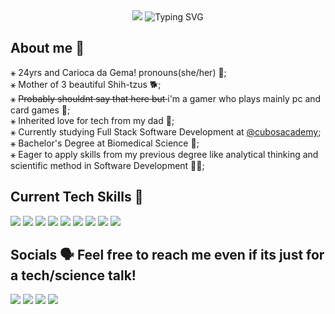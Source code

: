 <div align="center"> 
  <img src ='https://media.giphy.com/media/v1.Y2lkPTc5MGI3NjExdDhqdng1bHQ3YnF5eHA2YzQ5d2d6NmFqZDBxNTVkN2Fod3BheXd2MSZlcD12MV9pbnRlcm5hbF9naWZfYnlfaWQmY3Q9Zw/2a5EZ1zv5UvEwiUmwX/giphy.gif'/>
  <img src="https://readme-typing-svg.demolab.com?font=Press+Start+2P&size=13&duration=4000&pause=1000&color=D8BBFFE6&center=true&vCenter=true&multiline=true&width=435&lines=Hey+there!+I'm+Ana+Beatriz+%F0%9F%99%8B%E2%80%8D%E2%99%80%EF%B8%8F" alt="Typing SVG" />
</div>

## About me 👀
&#9913; 24yrs and Carioca da Gema! pronouns(she/her) 🌸; <br/>
&#9913; Mother of 3 beautiful Shih-tzus 🐕; <br/>
&#9913; <s>Probably shouldnt say that here but </s> i'm a gamer who plays mainly pc and card games 👾; <br/>
&#9913; Inherited love for tech from my dad 🤍; <br/>
&#9913; Currently studying Full Stack Software Development at <a href=https://github.com/cubos-academy>@cubosacademy<a/>; <br/>
&#9913; Bachelor's Degree at Biomedical Science 🧬; <br/>
&#9913; Eager to apply skills from my previous degree like analytical thinking and scientific method in Software Development 👩‍💻;
  <br/>
  
## Current Tech Skills 📖
<div display='inline-block'>
  <img src="https://img.shields.io/badge/javascript-%23323330.svg?style=for-the-badge&logo=javascript&logoColor=%23F7DF1E"/>
  <img src="https://img.shields.io/badge/node.js-6DA55F?style=for-the-badge&logo=node.js&logoColor=white"/>
  <img src="https://img.shields.io/badge/react-%2320232a.svg?style=for-the-badge&logo=react&logoColor=%2361DAFB"/>
  <img src="https://img.shields.io/badge/vite-%23646CFF.svg?style=for-the-badge&logo=vite&logoColor=white"/>
  <img src="https://img.shields.io/badge/html5-%23E34F26.svg?style=for-the-badge&logo=html5&logoColor=white"/>
  <img src="https://img.shields.io/badge/css3-%231572B6.svg?style=for-the-badge&logo=css3&logoColor=white"/>
  <img src="https://img.shields.io/badge/Visual%20Studio%20Code-0078d7.svg?style=for-the-badge&logo=visual-studio-code&logoColor=white"/>
  <img src="https://img.shields.io/badge/git-%23F05033.svg?style=for-the-badge&logo=git&logoColor=white)"/>
  <img src="https://img.shields.io/badge/github-%23121011.svg?style=for-the-badge&logo=github&logoColor=white"/>
</div>

## Socials 🗣 Feel free to reach me even if its just for a tech/science talk! 
<a href="https://www.instagram.com/sea_of_roses"><img src="https://img.shields.io/badge/-Instagram-%23E4405F?style=for-the-badge&logo=instagram&logoColor=white"/></a>
<a href="https://www.discordapp.com/users/anamadness"><img src="https://img.shields.io/badge/Discord-%235865F2.svg?style=for-the-badge&logo=discord&logoColor=white"/></a>
<a href="https://www.linkedin.com/in/anabb-ribeiro/"><img src="https://img.shields.io/badge/-LinkedIn-%230077B5?style=for-the-badge&logo=linkedin&logoColor=white"/></a>
<a href="mailto:abbmr@hotmail.com"><img src="https://img.shields.io/badge/Microsoft_Outlook-0078D4?style=for-the-badge&logo=microsoft-outlook&logoColor=white"/></a>
